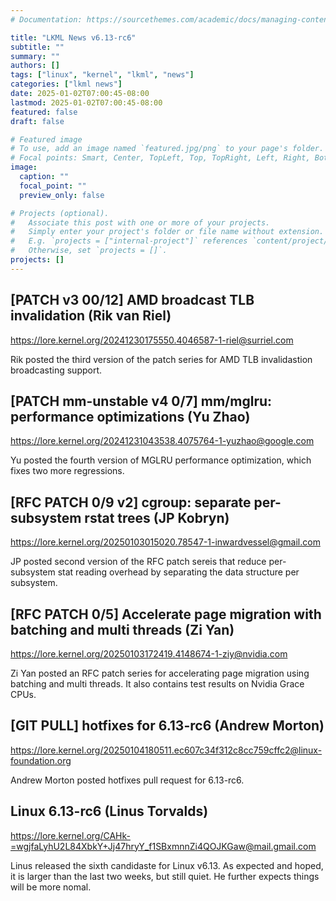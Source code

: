 ```yaml
---
# Documentation: https://sourcethemes.com/academic/docs/managing-content/

title: "LKML News v6.13-rc6"
subtitle: ""
summary: ""
authors: []
tags: ["linux", "kernel", "lkml", "news"]
categories: ["lkml news"]
date: 2025-01-02T07:00:45-08:00
lastmod: 2025-01-02T07:00:45-08:00
featured: false
draft: false

# Featured image
# To use, add an image named `featured.jpg/png` to your page's folder.
# Focal points: Smart, Center, TopLeft, Top, TopRight, Left, Right, BottomLeft, Bottom, BottomRight.
image:
  caption: ""
  focal_point: ""
  preview_only: false

# Projects (optional).
#   Associate this post with one or more of your projects.
#   Simply enter your project's folder or file name without extension.
#   E.g. `projects = ["internal-project"]` references `content/project/deep-learning/index.md`.
#   Otherwise, set `projects = []`.
projects: []
---
```


[PATCH v3 00/12] AMD broadcast TLB invalidation (Rik van Riel)
--------------------------------------------------------------

https://lore.kernel.org/20241230175550.4046587-1-riel@surriel.com

Rik posted the third version of the patch series for AMD TLB invalidastion
broadcasting support.


[PATCH mm-unstable v4 0/7] mm/mglru: performance optimizations (Yu Zhao)
------------------------------------------------------------------------

https://lore.kernel.org/20241231043538.4075764-1-yuzhao@google.com

Yu posted the fourth version of MGLRU performance optimization, which fixes two
more regressions.


[RFC PATCH 0/9 v2] cgroup: separate per-subsystem rstat trees (JP Kobryn)
-------------------------------------------------------------------------

https://lore.kernel.org/20250103015020.78547-1-inwardvessel@gmail.com

JP posted second version of the RFC patch sereis that reduce per-subsystem stat
reading overhead by separating the data structure per subsystem.


[RFC PATCH 0/5] Accelerate page migration with batching and multi threads (Zi Yan)
----------------------------------------------------------------------------------

https://lore.kernel.org/20250103172419.4148674-1-ziy@nvidia.com

Zi Yan posted an RFC patch series for accelerating page migration using
batching and multi threads.  It also contains test results on Nvidia Grace
CPUs.


[GIT PULL] hotfixes for 6.13-rc6 (Andrew Morton)
------------------------------------------------

https://lore.kernel.org/20250104180511.ec607c34f312c8cc759cffc2@linux-foundation.org

Andrew Morton posted hotfixes pull request for 6.13-rc6.


Linux 6.13-rc6 (Linus Torvalds)
-------------------------------

https://lore.kernel.org/CAHk-=wgjfaLyhU2L84XbkY+Jj47hryY_f1SBxmnnZi4QOJKGaw@mail.gmail.com

Linus released the sixth candidaste for Linux v6.13.  As expected and hoped, it
is larger than the last two weeks, but still quiet.  He further expects things
will be more nomal.
